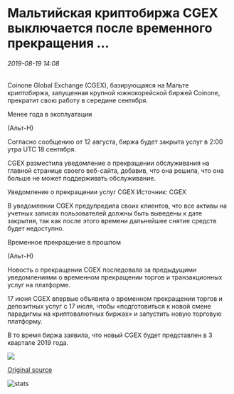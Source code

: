 # Мальтийская криптобиржа CGEX выключается после временного прекращения ...

###### 2019-08-19 14:08

Coinone Global Exchange (CGEX), базирующаяся на Мальте криптобиржа, запущенная крупной южнокорейской биржей Coinone, прекратит свою работу в середине сентября.

Менее года в эксплуатации

(Альт-Н)

Согласно сообщению от 12 августа, биржа будет закрыта услуг в 2:00 утра UTC 18 сентября.

CGEX разместила уведомление о прекращении обслуживания на главной странице своего веб-сайта, добавив, что она решила, что она больше не может поддерживать обслуживание.

Уведомление о прекращении услуг CGEX Источник: CGEX

В уведомлении CGEX предупредила своих клиентов, что все активы на учетных записях пользователей должны быть выведены к дате закрытия, так как после этого времени дальнейшее снятие средств будет недоступно.

Временное прекращение в прошлом

(Альт-Н)

Новость о прекращении CGEX последовала за предыдущими уведомлениями о временном прекращении торгов и транзакционных услуг на платформе.

17 июня CGEX впервые объявила о временном прекращении торгов и депозитных услуг с 17 июля, чтобы «подготовиться к новой смене парадигмы на криптовалютных биржах» и запустить новую торговую платформу.

В то время биржа заявила, что новый CGEX будет представлен в 3 квартале 2019 года.

![](https://s3.cointelegraph.com/storage/uploads/view/99700895550c2a4394f5a1f1ddc606ae.png)

[Original source](https://cointelegraph.com/news/maltese-crypto-exchange-cgex-shuts-down-after-temporary-terminations)

![stats](https://c.statcounter.com/11760860/0/a89fa40b/1/ "stats")